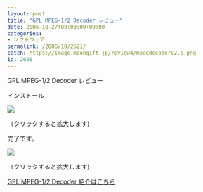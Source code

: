 ```yaml
---
layout: post
title: "GPL MPEG-1/2 Decoder レビュー"
date: 2006-10-27T09:00:00+09:00
categories:
- ソフトウェア
permalink: /2006/10/2621/
catch: https://image.moongift.jp/review4/mpegdecoder02.s.png
id: 2608
---
```

GPL MPEG-1/2 Decoder レビュー  
<!--more-->

インストール

  

[![](https://image.moongift.jp/review4/mpegdecoder01.s.png)](https://image.moongift.jp/review4/mpegdecoder01.png)  
  
（クリックすると拡大します)

  

完了です。

  

[![](https://image.moongift.jp/review4/mpegdecoder02.s.png)](https://image.moongift.jp/review4/mpegdecoder02.png)  
  
（クリックすると拡大します)

  

[GPL MPEG-1/2 Decoder 紹介はこちら](http://oss.moongift.jp/intro/i-2620.html)

